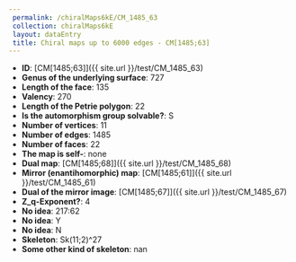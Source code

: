 ```yaml
--- 
 permalink: /chiralMaps6kE/CM_1485_63 
 collection: chiralMaps6kE
 layout: dataEntry
 title: Chiral maps up to 6000 edges - CM[1485;63]
---
```


- **ID**: [CM[1485;63]]({{ site.url }}/test/CM_1485_63)
- **Genus of the underlying surface**: 727
- **Length of the face**: 135
- **Valency**: 270
- **Length of the Petrie polygon**: 22
- **Is the automorphism group solvable?**: S
- **Number of vertices**: 11
- **Number of edges**: 1485
- **Number of faces**: 22
- **The map is self-**: none
- **Dual map**: [CM[1485;68]]({{ site.url }}/test/CM_1485_68)
- **Mirror (enantihomorphic) map**: [CM[1485;61]]({{ site.url }}/test/CM_1485_61)
- **Dual of the mirror image**: [CM[1485;67]]({{ site.url }}/test/CM_1485_67)
- **Z_q-Exponent?**: 4
- **No idea**:  217:62
- **No idea**: Y
- **No idea**: N
- **Skeleton**: Sk(11;2)^27
- **Some other kind of skeleton**: nan
